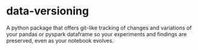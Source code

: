 # data-versioning
A python package that offers git-like tracking of changes and variations of your pandas or pyspark dataframe so your experiments and findings are preserved, even as your notebook evolves. 
